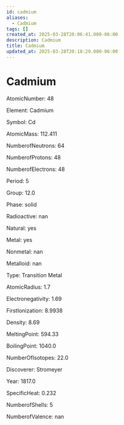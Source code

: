 ```yaml
---
id: cadmium
aliases:
  - Cadmium
tags: []
created_at: 2025-03-28T20:06:41.000-06:00
description: Cadmium
title: Cadmium
updated_at: 2025-03-28T20:18:29.000-06:00
---
```




# Cadmium



AtomicNumber: 48

Element: Cadmium

Symbol: Cd

AtomicMass: 112.411

NumberofNeutrons: 64

NumberofProtons: 48

NumberofElectrons: 48

Period: 5

Group: 12.0

Phase: solid

Radioactive: nan

Natural: yes

Metal: yes

Nonmetal: nan

Metalloid: nan

Type: Transition Metal

AtomicRadius: 1.7

Electronegativity: 1.69

FirstIonization: 8.9938

Density: 8.69

MeltingPoint: 594.33

BoilingPoint: 1040.0

NumberOfIsotopes: 22.0

Discoverer: Stromeyer

Year: 1817.0

SpecificHeat: 0.232

NumberofShells: 5

NumberofValence: nan

